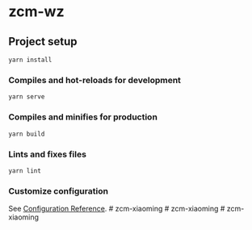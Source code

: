 # zcm-wz

## Project setup
```
yarn install
```

### Compiles and hot-reloads for development
```
yarn serve
```

### Compiles and minifies for production
```
yarn build
```

### Lints and fixes files
```
yarn lint
```

### Customize configuration
See [Configuration Reference](https://cli.vuejs.org/config/).
#   z c m - x i a o m i n g  
 #   z c m - x i a o m i n g  
 #   z c m - x i a o m i n g  
 